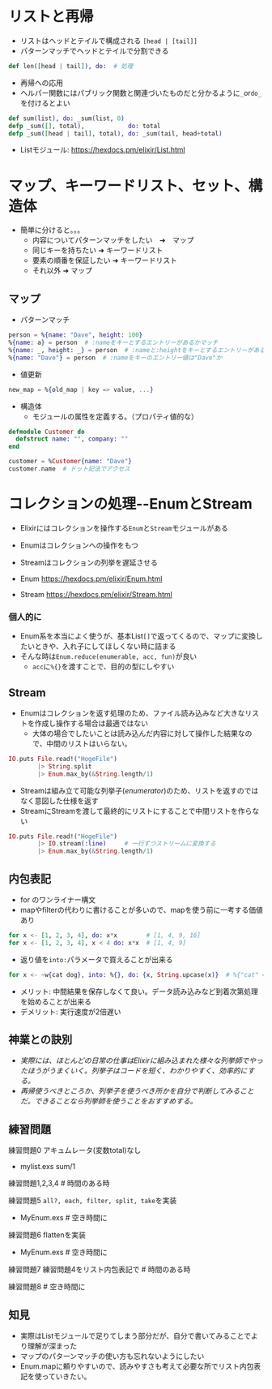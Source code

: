 # リストと再帰
* リストはヘッドとテイルで構成される `[head | [tail]]`
* パターンマッチでヘッドとテイルで分割できる
```ex
def len([head | tail]), do:  # 処理
```

* 再帰への応用
* ヘルパー関数にはパブリック関数と関連づいたものだと分かるように`_`or`do_`を付けるとよい
```ex
def sum(list), do: _sum(list, 0)
defp _sum([], total),            do: total
defp _sum([head | tail], total), do: _sum(tail, head+total)
```

* Listモジュール: https://hexdocs.pm/elixir/List.html


# マップ、キーワードリスト、セット、構造体

* 簡単に分けると。。。
    * 内容についてパターンマッチをしたい　➜　マップ
    * 同じキーを持ちたい ➜ キーワードリスト
    * 要素の順番を保証したい ➜ キーワードリスト
    * それ以外 ➜ マップ

## マップ
* パターンマッチ
```ex
person = %{name: "Dave", height: 100}
%{name: a} = person  # :nameをキーとするエントリーがあるかマッチ
%{name: _, height: _} = person  # :nameと:heightをキーとするエントリーがあるかマッチ
%{name: "Dave"} = person  # :nameをキーのエントリー値は"Dave"か
```

* 値更新
```ex
new_map = %{old_map | key => value, ...}
```

* 構造体
    * モジュールの属性を定義する。（プロパティ値的な）
```ex
defmodule Customer do
  defstruct name: "", company: ""
end

customer = %Customer{name: "Dave"}
customer.name  # ドット記法でアクセス
```

# コレクションの処理--EnumとStream

* Elixirにはコレクションを操作する`Enum`と`Stream`モジュールがある
* Enumはコレクションへの操作をもつ
* Streamはコレクションの列挙を遅延させる

* Enum https://hexdocs.pm/elixir/Enum.html
* Stream https://hexdocs.pm/elixir/Stream.html

### 個人的に
* Enum系を本当によく使うが、基本List`[]`で返ってくるので、マップに変換したいときや、入れ子にしてほしくない時に詰まる
* そんな時は`Enum.reduce(enumerable, acc, fun)`が良い
    * `acc`に`%{}`を渡すことで、目的の型にしやすい

## Stream
* Enumはコレクションを返す処理のため、ファイル読み込みなど大きなリストを作成し操作する場合は最適ではない
    * 大体の場合でしたいことは読み込んだ内容に対して操作した結果なので、中間のリストはいらない。
```ex
IO.puts File.read!("HogeFile")
        |> String.split
        |> Enum.max_by(&String.length/1)
```
* Streamは組み立て可能な列挙子(_enumerator_)のため、リストを返すのではなく意図した仕様を返す
* StreamにStreamを渡して最終的にリストにすることで中間リストを作らない
```ex
IO.puts File.read!("HogeFile")
        |> IO.stream(:line)     # 一行ずつストリームに変換する
        |> Enum.max_by(&String.length/1)
```

## 内包表記
* for のワンライナー構文
* mapやfilterの代わりに書けることが多いので、mapを使う前に一考する価値あり
```ex
for x <- [1, 2, 3, 4], do: x*x        # [1, 4, 9, 16]
for x <- [1, 2, 3, 4], x < 4 do: x*x  # [1, 4, 9]
```

* 返り値を`into:`パラメータで買えることが出来る
```ex
for x <- ~w{cat dog}, into: %{}, do: {x, String.upcase(x)}  # %{"cat" => "CAT", "dog" => "DOG"}
```

* メリット: 中間結果を保存しなくて良い。データ読み込みなど到着次第処理を始めることが出来る
* デメリット: 実行速度が2倍遅い

## 神業との訣別
* _実際には、ほとんどの日常の仕事はElixirに組み込まれた様々な列挙師でやったほうがうまくいく。列挙子はコードを短く、わかりやすく、効率的にする。_
* _再帰使うべきところか、列挙子を使うべき所かを自分で判断してみることだ。できることなら列挙師を使うことをおすすめする。_

## 練習問題
練習問題0 アキュムレータ(変数total)なし
* mylist.exs sum/1

練習問題1,2,3,4  # 時間のある時

練習問題5 `all?, each, filter, split, take`を実装
* MyEnum.exs  # 空き時間に

練習問題6 flattenを実装
* MyEnum.exs  # 空き時間に

練習問題7 練習問題4をリスト内包表記で  # 時間のある時

練習問題8  # 空き時間に


## 知見
* 実際はListモジュールで足りてしまう部分だが、自分で書いてみることでより理解が深まった
* マップのパターンマッチの使い方も忘れないようにしたい
* Enum.mapに頼りやすいので、読みやすさも考えて必要な所でリスト内包表記を使っていきたい。

